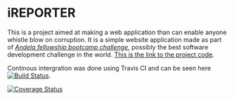 # iREPORTER

This is a project aimed at making a web application than can enable anyone whistle blow on corruption. It is a simple website application made as part of [*Andela fellowship bootcamp challenge*](https://andela.com/fellowship/), possibly the best software development challenge in the world. [This is the link to the project code](https://obedzac.github.io/iREPORTER).

Continous intergration was done using Travis CI and can be seen here [![Build Status](https://travis-ci.org/ObedZac/iREPORTER.svg?branch=develop)](https://travis-ci.org/ObedZac/iREPORTER).

[![Coverage Status](https://coveralls.io/repos/github/ObedZac/iREPORTER/badge.svg?branch=develop)](https://coveralls.io/github/ObedZac/iREPORTER?branch=develop)







